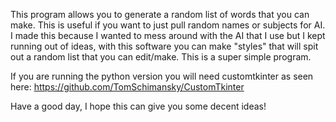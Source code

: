 This program allows you to generate a random list of words that you can make. This is useful if you want to just pull random names or subjects for AI.
I made this because I wanted to mess around with the AI that I use but I kept running out of ideas, with this software you can make "styles" that will spit out a random list that you can edit/make.
This is a super simple program.

If you are running the python version you will need customtkinter as seen here: https://github.com/TomSchimansky/CustomTkinter

Have a good day, I hope this can give you some decent ideas!
